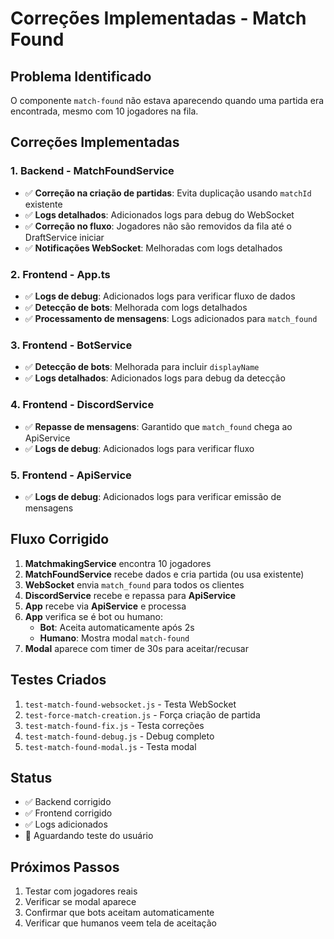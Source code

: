 # Correções Implementadas - Match Found

## Problema Identificado

O componente `match-found` não estava aparecendo quando uma partida era encontrada, mesmo com 10 jogadores na fila.

## Correções Implementadas

### 1. Backend - MatchFoundService

- ✅ **Correção na criação de partidas**: Evita duplicação usando `matchId` existente
- ✅ **Logs detalhados**: Adicionados logs para debug do WebSocket
- ✅ **Correção no fluxo**: Jogadores não são removidos da fila até o DraftService iniciar
- ✅ **Notificações WebSocket**: Melhoradas com logs detalhados

### 2. Frontend - App.ts

- ✅ **Logs de debug**: Adicionados logs para verificar fluxo de dados
- ✅ **Detecção de bots**: Melhorada com logs detalhados
- ✅ **Processamento de mensagens**: Logs adicionados para `match_found`

### 3. Frontend - BotService

- ✅ **Detecção de bots**: Melhorada para incluir `displayName`
- ✅ **Logs detalhados**: Adicionados logs para debug da detecção

### 4. Frontend - DiscordService

- ✅ **Repasse de mensagens**: Garantido que `match_found` chega ao ApiService
- ✅ **Logs de debug**: Adicionados logs para verificar fluxo

### 5. Frontend - ApiService

- ✅ **Logs de debug**: Adicionados logs para verificar emissão de mensagens

## Fluxo Corrigido

1. **MatchmakingService** encontra 10 jogadores
2. **MatchFoundService** recebe dados e cria partida (ou usa existente)
3. **WebSocket** envia `match_found` para todos os clientes
4. **DiscordService** recebe e repassa para **ApiService**
5. **App** recebe via **ApiService** e processa
6. **App** verifica se é bot ou humano:
   - **Bot**: Aceita automaticamente após 2s
   - **Humano**: Mostra modal `match-found`
7. **Modal** aparece com timer de 30s para aceitar/recusar

## Testes Criados

1. `test-match-found-websocket.js` - Testa WebSocket
2. `test-force-match-creation.js` - Força criação de partida
3. `test-match-found-fix.js` - Testa correções
4. `test-match-found-debug.js` - Debug completo
5. `test-match-found-modal.js` - Testa modal

## Status

- ✅ Backend corrigido
- ✅ Frontend corrigido
- ✅ Logs adicionados
- 🔄 Aguardando teste do usuário

## Próximos Passos

1. Testar com jogadores reais
2. Verificar se modal aparece
3. Confirmar que bots aceitam automaticamente
4. Verificar que humanos veem tela de aceitação
